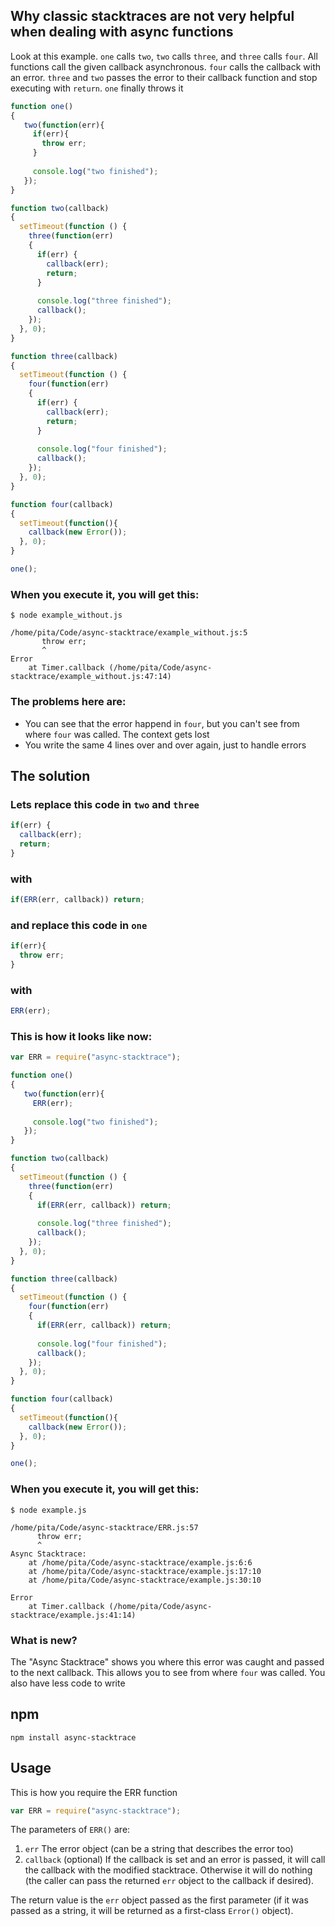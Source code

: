 ## Why classic stacktraces are not very helpful when dealing with async functions

Look at this example. `one` calls `two`, `two` calls `three`, and `three` calls `four`. All functions call the given callback asynchronous. `four` calls the callback with an error. `three` and `two` passes the error to their callback function and stop executing with `return`. `one` finally throws it 

```js
function one()
{
   two(function(err){
     if(err){
       throw err;
     }
   
     console.log("two finished");
   });
}

function two(callback)
{
  setTimeout(function () { 
    three(function(err)
    {
      if(err) {
        callback(err);
        return;
      }
      
      console.log("three finished");
      callback();
    });
  }, 0);
}

function three(callback)
{
  setTimeout(function () { 
    four(function(err)
    {
      if(err) {
        callback(err);
        return;
      } 
      
      console.log("four finished");
      callback();
    });
  }, 0);
}

function four(callback)
{
  setTimeout(function(){
    callback(new Error());
  }, 0);
}

one();
```

### When you execute it, you will get this:

```
$ node example_without.js 

/home/pita/Code/async-stacktrace/example_without.js:5
       throw err;
       ^
Error
    at Timer.callback (/home/pita/Code/async-stacktrace/example_without.js:47:14)
```

### The problems here are:

* You can see that the error happend in `four`, but you can't see from where `four` was called. The context gets lost
* You write the same 4 lines over and over again, just to handle errors

## The solution

### Lets replace this code in `two` and `three` 

```js
if(err) {
  callback(err);
  return;
}
```

### with

```js
if(ERR(err, callback)) return;
```

### and replace this code in `one`

```js
if(err){
  throw err;
}
```

### with

```js
ERR(err);
```

### This is how it looks like now: 

```js
var ERR = require("async-stacktrace");

function one()
{
   two(function(err){
     ERR(err);
   
     console.log("two finished");
   });
}

function two(callback)
{
  setTimeout(function () { 
    three(function(err)
    {
      if(ERR(err, callback)) return;
      
      console.log("three finished");
      callback();
    });
  }, 0);
}

function three(callback)
{
  setTimeout(function () { 
    four(function(err)
    {
      if(ERR(err, callback)) return;
      
      console.log("four finished");
      callback();
    });
  }, 0);
}

function four(callback)
{
  setTimeout(function(){
    callback(new Error());
  }, 0);
}

one();
```

### When you execute it, you will get this:

```
$ node example.js 

/home/pita/Code/async-stacktrace/ERR.js:57
      throw err;
      ^
Async Stacktrace:
    at /home/pita/Code/async-stacktrace/example.js:6:6
    at /home/pita/Code/async-stacktrace/example.js:17:10
    at /home/pita/Code/async-stacktrace/example.js:30:10

Error
    at Timer.callback (/home/pita/Code/async-stacktrace/example.js:41:14)
```

### What is new?

The "Async Stacktrace" shows you where this error was caught and passed to the next callback. This allows you to see from where `four` was called. You also have less code to write

## npm
```
npm install async-stacktrace
```

## Usage

This is how you require the ERR function

```js
var ERR = require("async-stacktrace");
```

The parameters of `ERR()` are: 

1. `err` The error object (can be a string that describes the error too)
2. `callback` (optional) If the callback is set and an error is passed, it will call the callback with the modified stacktrace. Otherwise it will do nothing (the caller can pass the returned `err` object to the callback if desired).

The return value is the `err` object passed as the first parameter (if it was passed as a string, it will be returned as a first-class `Error()` object).

